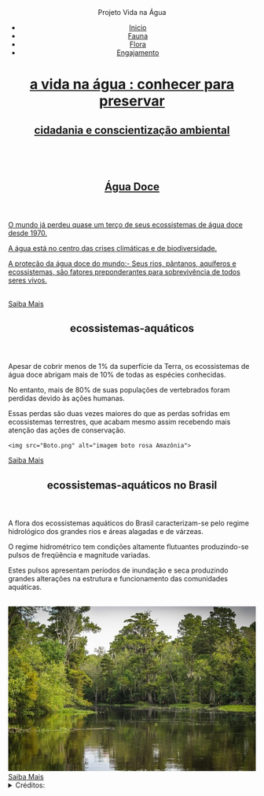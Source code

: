 <!DOCTYPE html>
<html lang="pt-br">

<head>
  <meta charset="UTF-8">
  <meta name="author" Isabel Cristina
  <title><center>Projeto Vida na Água</center>

<link rel="stylesheet" href="Style.css"
</head>

<body>
<header class="header">
<nav class="header__nav">
  <ul>
  <li> <a href="Ecossistemas aquáticos.txt">Inicio</li>
  <li> <a href="Ecossistemas aquáticos.txt">Fauna</li>
  <li> <a href="Ecossistemas aquáticos.txt">Flora</li>
  <li> <a href="Nature.txt">Engajamento</li>
  </ul>
</nav>

<div class="cabecalho-content"> 
  <h1>a vida na água : conhecer para preservar</h1>
    <h2>cidadania e conscientização ambiental</h2>
</div>
<br>
</header>
  
<main>
  <section>

<article>
<header>
<h2>Água Doce</h2>
</header>
<p>O mundo já perdeu quase um terço de seus ecossistemas de água doce desde 1970.</p>
<p>A água está no centro das crises climáticas e de biodiversidade.</p>
<p>A proteção da água doce do mundo:- Seus rios, pântanos, aquíferos e ecossistemas, são fatores preponderantes para sobrevivência de todos seres vivos.</p>
  <br>
    <a href="https://www.portalsaofrancisco.com.br/meio-ambiente/ecossistemas-aquaticos" class="btn">Saiba Mais</a>

</article>

<article>
  <header>
  <h2> ecossistemas-aquáticos </h2>
  </header>
  <p>Apesar de cobrir menos de 1% da superfície da Terra, os ecossistemas de água doce abrigam mais de 10% de todas as espécies conhecidas.</p> 
  <p>No entanto, mais de 80% de suas populações de vertebrados foram perdidas devido às ações humanas.</p>
  <p>Essas perdas são duas vezes maiores do que as perdas sofridas em ecossistemas terrestres, que acabam mesmo assim recebendo mais atenção das ações de conservação.</p>
 
    <img src="Boto.png" alt="imagem boto rosa Amazônia">
  
<a href="https://www.esalq.usp.br/banco-de-noticias/conserva%C3%A7%C3%A3o-integrada-pode-ampliar-prote%C3%A7%C3%A3o-de-esp%C3%A9cies-de-%C3%A1gua-doce-em-at%C3%A9-600" class="btn">Saiba Mais</a>
  
  </article>

  <article>
    <header>
    <h2>ecossistemas-aquáticos no Brasil</h2>
    </header>
    <p>A flora dos ecossistemas aquáticos do Brasil caracterizam-se pelo regime hidrológico dos grandes rios e áreas alagadas e de várzeas.</p> 
    <p>O regime hidrométrico tem condições altamente flutuantes produzindo-se pulsos de freqüência e magnitude variadas.</p> 
    <p>Estes pulsos apresentam períodos de inundação e seca produzindo grandes alterações na estrutura e funcionamento das comunidades aquáticas.</p>
    <br>
    <img src="flora.png" alt="imagem vegetação pantanal"> 
    <br>
    <a href="https://ambientes.ambientebrasil.com.br/agua/artigos_agua_doce/a_biota_das_aguas_interiores.html" class="btn">Saiba Mais</a>
        </article>
        
</section> 
</main>

<footer> 
<details>
<summary>Créditos:</summary>

<p>https://es.123rf.com/photo_71574126_la-mejor-manera-de-disfrutar-de-vistas-%C3%BAnicas-y-ver-las-aves-en-sri-lanka-es-visitar-el-bosque.html; 
  www.resumoescolar.com.br/geografia-do-brasil/pantanal-<mato-grossense/
  https://www.pexels.com/pt-br/foto/agua-corrente-rodeada-de-arvores-e-plantas-710906/
  https://faunanews.com.br/wp-content/uploads/2022/01/Fig.-5-Foto-Projeto-Boto.jpg</p>

</details>
</footer>
</body>
</html>
